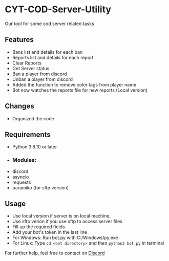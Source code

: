 # CYT-COD-Server-Utility
Our tool for some cod server related tasks

## Features
- Bans list and details for each ban
- Reports list and details for each report
- Clear Reports
- Get Server status
- Ban a player from discord
- Unban a player from discord
- Added the function to remove color tags from player name
- Bot now watches the reports file for new reports (Local version)

## Changes
- Organized the code

## Requirements
- Python 3.8.10 or later
- ### Modules:
- discord
- asyncio
- requests
- paramiko (for sftp version)
## Usage
- Use local version if server is on local machine.
- Use sftp verion if you use sftp to access server files
- Fill up the required fields
- Add your bot's token in the last line
- For Windows:
Run bot.py with C:/Windows/py.exe
- For Linux:
Type `cd <bot directory>` and then `python3 bot.py` in terminal

For further help, feel free to contact on <a href="https://discord.com/users/1166184626264494160">Discord</a>
